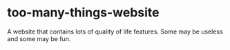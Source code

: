 # too-many-things-website
A website that contains lots of quality of life features. Some may be useless and some may be fun.
